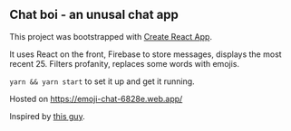 ## Chat boi - an unusal chat app

This project was bootstrapped with [Create React App](https://github.com/facebook/create-react-app).

It uses React on the front, Firebase to store messages, displays the most recent 25. Filters profanity, replaces some words with emojis. 

`yarn && yarn start` to set it up and get it running.

Hosted on https://emoji-chat-6828e.web.app/

Inspired by [this guy](https://www.youtube.com/watch?v=zQyrwxMPm88).
